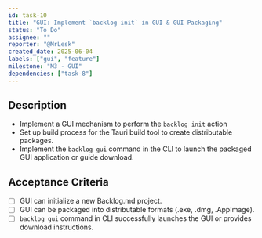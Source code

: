 ```yaml
---
id: task-10
title: "GUI: Implement `backlog init` in GUI & GUI Packaging"
status: "To Do"
assignee: ""
reporter: "@MrLesk"
created_date: 2025-06-04
labels: ["gui", "feature"]
milestone: "M3 - GUI"
dependencies: ["task-8"]
---
```


## Description

- Implement a GUI mechanism to perform the `backlog init` action
- Set up build process for the Tauri build tool to create distributable packages.
- Implement the `backlog gui` command in the CLI to launch the packaged GUI application or guide download.

## Acceptance Criteria

- [ ] GUI can initialize a new Backlog.md project.
- [ ] GUI can be packaged into distributable formats (.exe, .dmg, .AppImage).
- [ ] `backlog gui` command in CLI successfully launches the GUI or provides download instructions.
